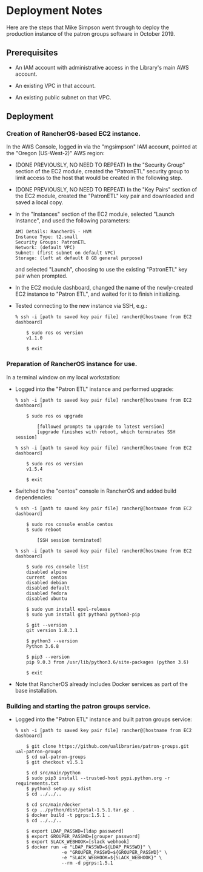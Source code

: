 # Deployment Notes

Here are the steps that Mike Simpson went through to deploy the
production instance of the patron groups software in October 2019.

## Prerequisites

*   An IAM account with administrative access in the Library's main
    AWS account.
    
*   An existing VPC in that account.

*   An existing public subnet on that VPC.

## Deployment

### Creation of RancherOS-based EC2 instance.

In the AWS Console, logged in via the "mgsimpson" IAM account, pointed
at the "Oregon (US-West-2)" AWS region:

*   (DONE PREVIOUSLY, NO NEED TO REPEAT) In the "Security Group"
    section of the EC2 module, created the "PatronETL" security group
    to limit access to the host that would be created in the following
    step.
    
*   (DONE PREVIOUSLY, NO NEED TO REPEAT) In the "Key Pairs" section of
    the EC2 module, created the "PatronETL" key pair and downloaded
    and saved a local copy.

*   In the "Instances" section of the EC2 module, selected "Launch
    Instance", and used the following parameters:
    
        AMI Details: RancherOS - HVM
        Instance Type: t2.small
        Security Groups: PatronETL
        Network: (default VPC)
        Subnet: (first subnet on default VPC)
        Storage: (left at default 8 GB general purpose)
        
    and selected "Launch", choosing to use the existing "PatronETL"
    key pair when prompted.
    
*   In the EC2 module dashboard, changed the name of the newly-created
    EC2 instance to "Patron ETL", and waited for it to finish
    initializing.
    
*   Tested connecting to the new instance via SSH, e.g.:

        % ssh -i [path to saved key pair file] rancher@[hostname from EC2 dashboard]
        
            $ sudo ros os version
            v1.1.0
            
            $ exit

### Preparation of RancherOS instance for use.

In a terminal window on my local workstation:

*   Logged into the "Patron ETL" instance and performed upgrade:

        % ssh -i [path to saved key pair file] rancher@[hostname from EC2 dashboard]
        
            $ sudo ros os upgrade
    
                [followed prompts to upgrade to latest version]
                [upgrade finishes with reboot, which terminates SSH session]
        
        % ssh -i [path to saved key pair file] rancher@[hostname from EC2 dashboard]
        
            $ sudo ros os version
            v1.5.4
            
            $ exit
            
*   Switched to the "centos" console in RancherOS and added build dependencies:

        % ssh -i [path to saved key pair file] rancher@[hostname from EC2 dashboard]
        
            $ sudo ros console enable centos
            $ sudo reboot
            
                [SSH session terminated]

        % ssh -i [path to saved key pair file] rancher@[hostname from EC2 dashboard]
        
            $ sudo ros console list
            disabled alpine
            current  centos
            disabled debian
            disabled default
            disabled fedora
            disabled ubuntu
            
            $ sudo yum install epel-release
            $ sudo yum install git python3 python3-pip
            
            $ git --version
            git version 1.8.3.1
            
            $ python3 --version
            Python 3.6.8
            
            $ pip3 --version
			pip 9.0.3 from /usr/lib/python3.6/site-packages (python 3.6)
            
            $ exit
            
*   Note that RancherOS already includes Docker services as part of
    the base installation.

### Building and starting the patron groups service.

*   Logged into the "Patron ETL" instance and built patron groups service:

        % ssh -i [path to saved key pair file] rancher@[hostname from EC2 dashboard]
        
            $ git clone https://github.com/ualibraries/patron-groups.git ual-patron-groups
            $ cd ual-patron-groups
            $ git checkout v1.5.1
            
            $ cd src/main/python
            $ sudo pip3 install --trusted-host pypi.python.org -r requirements.txt
            $ python3 setup.py sdist
            $ cd ../../..
            
            $ cd src/main/docker
            $ cp ../python/dist/petal-1.5.1.tar.gz .
            $ docker build -t pgrps:1.5.1 .
            $ cd ../../..

            $ export LDAP_PASSWD=[ldap password]
            $ export GROUPER_PASSWD=[grouper password]
            $ export SLACK_WEBHOOK=[slack webhook]
            $ docker run -e "LDAP_PASSWD=${LDAP_PASSWD}" \
                         -e "GROUPER_PASSWD=${GROUPER_PASSWD}" \
                         -e "SLACK_WEBHOOK=${SLACK_WEBHOOK}" \
                         --rm -d pgrps:1.5.1
